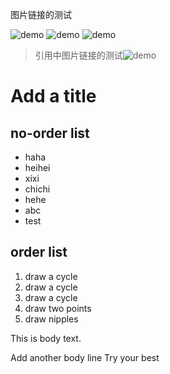 图片链接的测试

![demo](/img/demo.gif)
![demo](/img/Exec-1.2-2-1.gif)
![demo][id]

> 引用中图片链接的测试![demo](/img/demo.gif)

[id]: /img/Exec-1.2-2(3).gif

# Add a title

## no-order list
* haha
* heihei
* xixi
* chichi
* hehe
* abc
* test

## order list
1. draw a cycle
2. draw a cycle
3. draw a cycle
4. draw two points
5. draw nipples

This is body text.

Add another body line
Try your best
